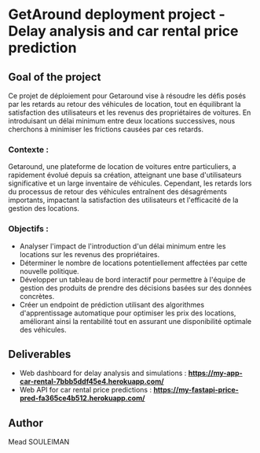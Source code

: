 # GetAround deployment project - Delay analysis and car rental price prediction


## Goal of the project

Ce projet de déploiement pour Getaround vise à résoudre les défis posés par les retards au retour des véhicules de location, tout en équilibrant la satisfaction des utilisateurs et les revenus des propriétaires de voitures. En introduisant un délai minimum entre deux locations successives, nous cherchons à minimiser les frictions causées par ces retards.

### Contexte :
Getaround, une plateforme de location de voitures entre particuliers, a rapidement évolué depuis sa création, atteignant une base d'utilisateurs significative et un large inventaire de véhicules. Cependant, les retards lors du processus de retour des véhicules entraînent des désagréments importants, impactant la satisfaction des utilisateurs et l'efficacité de la gestion des locations.

### Objectifs :

- Analyser l'impact de l'introduction d'un délai minimum entre les locations sur les revenus des propriétaires.
- Déterminer le nombre de locations potentiellement affectées par cette nouvelle politique.
- Développer un tableau de bord interactif pour permettre à l'équipe de gestion des produits de prendre des décisions basées sur des données concrètes.
- Créer un endpoint de prédiction utilisant des algorithmes d'apprentissage automatique pour optimiser les prix des locations, améliorant ainsi la rentabilité tout en assurant une disponibilité optimale des véhicules.


## Deliverables

- Web dashboard for delay analysis and simulations : **https://my-app-car-rental-7bbb5ddf45e4.herokuapp.com/**
- Web API for car rental price predictions : **https://my-fastapi-price-pred-fa365ce4b512.herokuapp.com/**

## Author

Mead SOULEIMAN 
